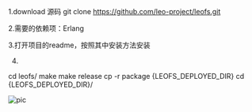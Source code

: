1.download 源码 git clone <https://github.com/leo-project/leofs.git>

2.需要的依赖项：Erlang

3.打开项目的readme，按照其中安装方法安装

4.
cd leofs/
make
make release
cp -r package {LEOFS_DEPLOYED_DIR}
cd {LEOFS_DEPLOYED_DIR}/

![pic](/images/screenshot_1527428834643.png)
